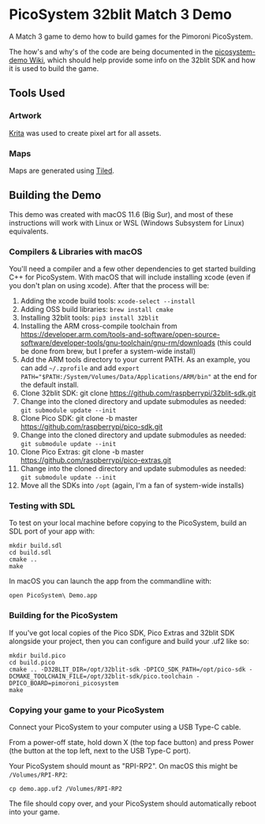 # PicoSystem 32blit Match 3 Demo

A Match 3 game to demo how to build games for the Pimoroni PicoSystem.

The how's and why's of the code are being documented in the 
[picosystem-demo Wiki](https://github.com/deckerego/picosystem-demo/wiki), 
which should help provide some info on the 32blit SDK and how it is used to build the game. 

## Tools Used

### Artwork

[Krita](https://krita.org/) was used to create pixel art for all assets.

### Maps

Maps are generated using [Tiled](https://www.mapeditor.org).

## Building the Demo

This demo was created with macOS 11.6 (Big Sur), and most of these instructions
will work with Linux or WSL (Windows Subsystem for Linux) equivalents.

### Compilers & Libraries with macOS

You'll need a compiler and a few other dependencies to get started building C++
for PicoSystem. With macOS that will include installing xcode (even if you
don't plan on using xcode). After that the process will be:

1. Adding the xcode build tools: `xcode-select --install`
1. Adding OSS build libraries: `brew install cmake`
1. Installing 32blit tools: `pip3 install 32blit`
1. Installing the ARM cross-compile toolchain from https://developer.arm.com/tools-and-software/open-source-software/developer-tools/gnu-toolchain/gnu-rm/downloads (this could be done from brew, but I prefer a system-wide install)
1. Add the ARM tools directory to your current PATH. As an example, you can add `~/.zprofile` and add `export PATH="$PATH:/System/Volumes/Data/Applications/ARM/bin"` at the end for the default install.
1. Clone 32blit SDK: git clone https://github.com/raspberrypi/32blit-sdk.git
1. Change into the cloned directory and update submodules as needed: `git submodule update --init`
1. Clone Pico SDK: git clone -b master https://github.com/raspberrypi/pico-sdk.git
1. Change into the cloned directory and update submodules as needed: `git submodule update --init`
1. Clone Pico Extras: git clone -b master https://github.com/raspberrypi/pico-extras.git
1. Change into the cloned directory and update submodules as needed: `git submodule update --init`
1. Move all the SDKs into `/opt` (again, I'm a fan of system-wide installs)

### Testing with SDL

To test on your local machine before copying to the PicoSystem, build an
SDL port of your app with:

```
mkdir build.sdl
cd build.sdl
cmake ..
make
```

In macOS you can launch the app from the commandline with:

```
open PicoSystem\ Demo.app
```

### Building for the PicoSystem

If you've got local copies of the Pico SDK, Pico Extras and 32blit SDK alongside your project,
then you can configure and build your .uf2 like so:

```
mkdir build.pico
cd build.pico
cmake .. -D32BLIT_DIR=/opt/32blit-sdk -DPICO_SDK_PATH=/opt/pico-sdk -DCMAKE_TOOLCHAIN_FILE=/opt/32blit-sdk/pico.toolchain -DPICO_BOARD=pimoroni_picosystem
make
```

### Copying your game to your PicoSystem

Connect your PicoSystem to your computer using a USB Type-C cable.

From a power-off state, hold down X (the top face button) and press Power (the button at the top left, next to the USB Type-C port).

Your PicoSystem should mount as "RPI-RP2". On macOS this might be `/Volumes/RPI-RP2`:

```
cp demo.app.uf2 /Volumes/RPI-RP2
```

The file should copy over, and your PicoSystem should automatically reboot into your game.
